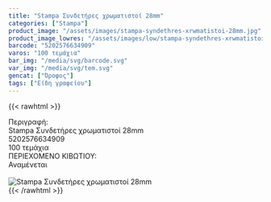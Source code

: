 ```yaml
---
title: "Stampa Συνδετήρες χρωματιστοί 28mm"
categories: ["Stampa"]
product_image: "/assets/images/stampa-syndethres-xrwmatistoi-28mm.jpg"
product_image_lowres: "/assets/images/low/stampa-syndethres-xrwmatistoi-28mm.jpg"
barcode: "5202576634909"
varos: "100 τεμάχια"
bar_img: "/media/svg/barcode.svg"
var_img: "/media/svg/tem.svg"
gencat: ["Όροφος"]
tags: ["Είδη γραφείου"]
---
```

{{< rawhtml >}}

<div class="sload690"><div class="product"><div id="sistatika">Περιγραφή:</div><div class="alltext">Stampa Συνδετήρες χρωματιστοί 28mm</div><div id="barcode"><div id="barimage1"></div><span id="bartext">5202576634909</span></div><div id="varos"><div id="temimg"></div><span id="varostext">100 τεμάχια</span></div><div id="kivotio">ΠΕΡΙΕΧΟΜΕΝΟ ΚΙΒΩΤΙΟΥ:<br>Αναμένεται</div><br><div class="pimg"><img alt="Stampa Συνδετήρες χρωματιστοί 28mm" title="Stampa Συνδετήρες χρωματιστοί 28mm" src="/assets/images/stampa-syndethres-xrwmatistoi-28mm.jpg"></div></div></div>
{{< /rawhtml >}}


